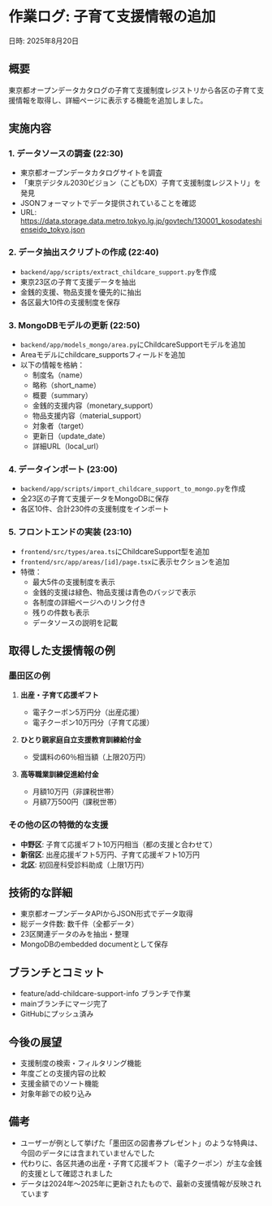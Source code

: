 # 作業ログ: 子育て支援情報の追加
日時: 2025年8月20日

## 概要
東京都オープンデータカタログの子育て支援制度レジストリから各区の子育て支援情報を取得し、詳細ページに表示する機能を追加しました。

## 実施内容

### 1. データソースの調査 (22:30)
- 東京都オープンデータカタログサイトを調査
- 「東京デジタル2030ビジョン（こどもDX）子育て支援制度レジストリ」を発見
- JSONフォーマットでデータ提供されていることを確認
- URL: https://data.storage.data.metro.tokyo.lg.jp/govtech/130001_kosodateshienseido_tokyo.json

### 2. データ抽出スクリプトの作成 (22:40)
- `backend/app/scripts/extract_childcare_support.py`を作成
- 東京23区の子育て支援データを抽出
- 金銭的支援、物品支援を優先的に抽出
- 各区最大10件の支援制度を保存

### 3. MongoDBモデルの更新 (22:50)
- `backend/app/models_mongo/area.py`にChildcareSupportモデルを追加
- Areaモデルにchildcare_supportsフィールドを追加
- 以下の情報を格納：
  - 制度名（name）
  - 略称（short_name）
  - 概要（summary）
  - 金銭的支援内容（monetary_support）
  - 物品支援内容（material_support）
  - 対象者（target）
  - 更新日（update_date）
  - 詳細URL（local_url）

### 4. データインポート (23:00)
- `backend/app/scripts/import_childcare_support_to_mongo.py`を作成
- 全23区の子育て支援データをMongoDBに保存
- 各区10件、合計230件の支援制度をインポート

### 5. フロントエンドの実装 (23:10)
- `frontend/src/types/area.ts`にChildcareSupport型を追加
- `frontend/src/app/areas/[id]/page.tsx`に表示セクションを追加
- 特徴：
  - 最大5件の支援制度を表示
  - 金銭的支援は緑色、物品支援は青色のバッジで表示
  - 各制度の詳細ページへのリンク付き
  - 残りの件数も表示
  - データソースの説明を記載

## 取得した支援情報の例

### 墨田区の例
1. **出産・子育て応援ギフト**
   - 電子クーポン5万円分（出産応援）
   - 電子クーポン10万円分（子育て応援）

2. **ひとり親家庭自立支援教育訓練給付金**
   - 受講料の60％相当額（上限20万円）

3. **高等職業訓練促進給付金**
   - 月額10万円（非課税世帯）
   - 月額7万500円（課税世帯）

### その他の区の特徴的な支援
- **中野区**: 子育て応援ギフト10万円相当（都の支援と合わせて）
- **新宿区**: 出産応援ギフト5万円、子育て応援ギフト10万円
- **北区**: 初回産科受診料助成（上限1万円）

## 技術的な詳細
- 東京都オープンデータAPIからJSON形式でデータ取得
- 総データ件数: 数千件（全都データ）
- 23区関連データのみを抽出・整理
- MongoDBのembedded documentとして保存

## ブランチとコミット
- feature/add-childcare-support-info ブランチで作業
- mainブランチにマージ完了
- GitHubにプッシュ済み

## 今後の展望
- 支援制度の検索・フィルタリング機能
- 年度ごとの支援内容の比較
- 支援金額でのソート機能
- 対象年齢での絞り込み

## 備考
- ユーザーが例として挙げた「墨田区の図書券プレゼント」のような特典は、今回のデータには含まれていませんでした
- 代わりに、各区共通の出産・子育て応援ギフト（電子クーポン）が主な金銭的支援として確認されました
- データは2024年〜2025年に更新されたもので、最新の支援情報が反映されています